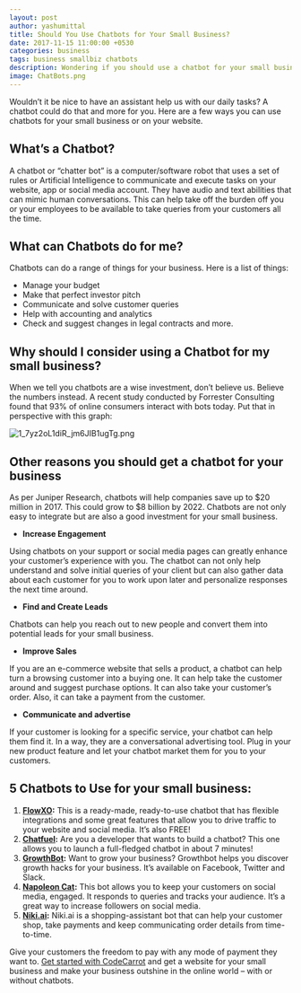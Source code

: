 ```yaml
---
layout: post
author: yashumittal
title: Should You Use Chatbots for Your Small Business?
date: 2017-11-15 11:00:00 +0530
categories: business
tags: business smallbiz chatbots
description: Wondering if you should use a chatbot for your small business? Here are a few reasons why you should use chatbots for business and a list of suggestions.
image: ChatBots.png
---
```


Wouldn’t it be nice to have an assistant help us with our daily tasks? A chatbot could do that and more for you. Here are a few ways you can use chatbots for your small business or on your website.

## What’s a Chatbot?

A chatbot or “chatter bot” is a computer/software robot that uses a set of rules or Artificial Intelligence to communicate and execute tasks on your website, app or social media account. They have audio and text abilities that can mimic human conversations. This can help take off the burden off you or your employees to be available to take queries from your customers all the time.

## What can Chatbots do for me?

Chatbots can do a range of things for your business. Here is a list of things:

* Manage your budget
* Make that perfect investor pitch
* Communicate and solve customer queries
* Help with accounting and analytics
* Check and suggest changes in legal contracts and more.

## Why should I consider using a Chatbot for my small business?

When we tell you chatbots are a wise investment, don’t believe us. Believe the numbers instead. A recent study conducted by Forrester Consulting found that 93% of online consumers interact with bots today. Put that in perspective with this graph:

![1_7yz2oL1diR_jm6JIB1ugTg.png](//blog.codecarrot.net/images/1_7yz2oL1diR_jm6JIB1ugTg.png)

## Other reasons you should get a chatbot for your business

As per Juniper Research, chatbots will help companies save up to $20 million in 2017. This could grow to $8 billion by 2022. Chatbots are not only easy to integrate but are also a good investment for your small business.

* **Increase Engagement**

Using chatbots on your support or social media pages can greatly enhance your customer’s experience with you. The chatbot can not only help understand and solve initial queries of your client but can also gather data about each customer for you to work upon later and personalize responses the next time around.

* **Find and Create Leads**

Chatbots can help you reach out to new people and convert them into potential leads for your small business.

* **Improve Sales**

If you are an e-commerce website that sells a product, a chatbot can help turn a browsing customer into a buying one. It can help take the customer around and suggest purchase options. It can also take your customer’s order. Also, it can take a payment from the customer.

* **Communicate and advertise**

If your customer is looking for a specific service, your chatbot can help them find it. In a way, they are a conversational advertising tool. Plug in your new product feature and let your chatbot market them for you to your customers.

## 5 Chatbots to Use for your small business:

1. **[FlowXO](//flowxo.com/):** This is a ready-made, ready-to-use chatbot that has flexible integrations and some great features that allow you to drive traffic to your website and social media. It’s also FREE!
2. **[Chatfuel](//chatfuel.com/):** Are you a developer that wants to build a chatbot? This one allows you to launch a full-fledged chatbot in about 7 minutes!
3. **[GrowthBot](//growthbot.org/):** Want to grow your business? Growthbot helps you discover growth hacks for your business. It’s available on Facebook, Twitter and Slack.
4. **[Napoleon Cat](//napoleoncat.com/):** This bot allows you to keep your customers on social media, engaged. It responds to queries and tracks your audience. It’s a great way to increase followers on social media.
5. **[Niki.ai](//niki.ai/):** Niki.ai is a shopping-assistant bot that can help your customer shop, take payments and keep communicating order details from time-to-time.

Give your customers the freedom to pay with any mode of payment they want to. [Get started with CodeCarrot](//www.codecarrot.net) and get a website for your small business and make your business outshine in the online world – with or without chatbots.
